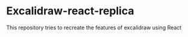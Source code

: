 # Excalidraw-react-replica
 This repository tries to recreate the features of excalidraw using React
